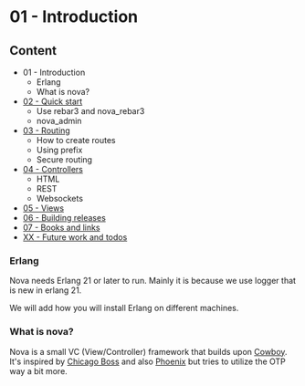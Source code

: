 # 01 - Introduction

## Content

* 01 - Introduction
  * Erlang
  * What is nova?
* [02 - Quick start](02_quick-start.md)
  * Use rebar3 and nova_rebar3
  * nova_admin
* [03 - Routing](03_routing.md)
  * How to create routes
  * Using prefix
  * Secure routing
* [04 - Controllers](04_controllers.md)
  * HTML
  * REST
  * Websockets
* [05 - Views](05_views.md)
* [06 - Building releases](06_building-releases.md)
* [07 - Books and links](07_books-and-links.md)
* [XX - Future work and todos](xx_future-work-and-todos.md)


### Erlang

Nova needs Erlang 21 or later to run. Mainly it is because we use logger that is new in erlang 21.

We will add how you will install Erlang on different machines.

### What is nova?

Nova is a small VC (View/Controller) framework that builds upon [Cowboy](https://github.com/ninenines/cowboy). It's inspired by [Chicago Boss](https://github.com/ChicagoBoss/ChicagoBoss) and also [Phoenix](https://github.com/phoenixframework/phoenix) but tries
to utilize the OTP way a bit more.
